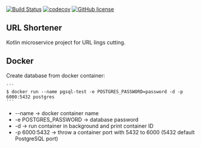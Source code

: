[![Build Status](https://travis-ci.org/0k6r/Shorter.svg?branch=master)](https://travis-ci.org/0k6r/Shorter)
[![codecov](https://codecov.io/gh/0k6r/Shorter/branch/master/graph/badge.svg)](https://codecov.io/gh/0k6r/Shorter)
[![GitHub license](https://img.shields.io/badge/license-MIT-blue.svg)](https://raw.githubusercontent.com/0k6r/Shorter/master/LICENSE)

## URL Shortener

Kotlin microservice project for URL lings cutting.

## Docker
Create database from docker container:

    ```
    $ docker run --name pgsql-test -e POSTGRES_PASSWORD=password -d -p 6000:5432 postgres
    ```
    
* --name -> docker container name
* -e POSTGRES_PASSWORD -> database password
* -d -> run container in background and print container ID
* -p 6000:5432 -> throw a container port with 5432 to 6000 (5432 default PostgreSQL port)